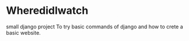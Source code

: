 # WheredidIwatch
small django project To try basic commands of django and how to crete a basic website.
